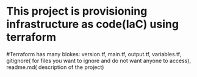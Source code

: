 # This project is provisioning infrastructure as code(IaC) using terraform
#Terraform has many blokes: version.tf, main.tf, output.tf, variables.tf, gitignore( for files you want to ignore and do not want anyone to access), readme.md( description of the project)
